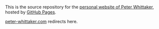 This is the source repository for the [personal website of Peter Whittaker](https://peterwhittaker.github.io), hosted by [GitHub Pages](http://pages.github.com).

[peter-whittaker.com](http://peter-whittaker.com) redirects here.
